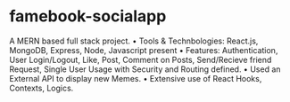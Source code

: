 # famebook-socialapp
A
MERN
based
full
stack
project.
•
Tools & Technbologies: React.js, MongoDB, Express, Node, Javascript
present
•
Features: Authentication, User Login/Logout, Like, Post, Comment on Posts, Send/Recieve friend Request, Single User Usage with Security and Routing defined.
•
Used an External API to display new Memes.
•
Extensive use of React Hooks, Contexts, Logics.